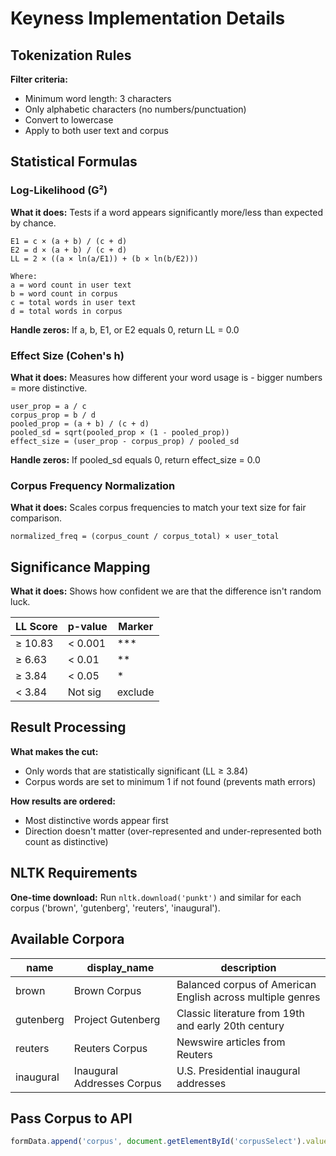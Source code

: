 # Keyness Implementation Details

## Tokenization Rules

**Filter criteria:**
- Minimum word length: 3 characters
- Only alphabetic characters (no numbers/punctuation)
- Convert to lowercase
- Apply to both user text and corpus

## Statistical Formulas

### Log-Likelihood (G²)
**What it does:** Tests if a word appears significantly more/less than expected by chance.

```
E1 = c × (a + b) / (c + d)
E2 = d × (a + b) / (c + d)
LL = 2 × ((a × ln(a/E1)) + (b × ln(b/E2)))

Where:
a = word count in user text
b = word count in corpus
c = total words in user text
d = total words in corpus
```

**Handle zeros:** If a, b, E1, or E2 equals 0, return LL = 0.0

### Effect Size (Cohen's h)
**What it does:** Measures how different your word usage is - bigger numbers = more distinctive.

```
user_prop = a / c
corpus_prop = b / d
pooled_prop = (a + b) / (c + d)
pooled_sd = sqrt(pooled_prop × (1 - pooled_prop))
effect_size = (user_prop - corpus_prop) / pooled_sd
```

**Handle zeros:** If pooled_sd equals 0, return effect_size = 0.0

### Corpus Frequency Normalization
**What it does:** Scales corpus frequencies to match your text size for fair comparison.

```
normalized_freq = (corpus_count / corpus_total) × user_total
```

## Significance Mapping
**What it does:** Shows how confident we are that the difference isn't random luck.

| LL Score | p-value | Marker |
|----------|---------|--------|
| ≥ 10.83 | < 0.001 | *** |
| ≥ 6.63 | < 0.01 | ** |
| ≥ 3.84 | < 0.05 | * |
| < 3.84 | Not sig | exclude |

## Result Processing

**What makes the cut:**
- Only words that are statistically significant (LL ≥ 3.84)
- Corpus words are set to minimum 1 if not found (prevents math errors)

**How results are ordered:**
- Most distinctive words appear first
- Direction doesn't matter (over-represented and under-represented both count as distinctive)

## NLTK Requirements

**One-time download:** Run `nltk.download('punkt')` and similar for each corpus ('brown', 'gutenberg', 'reuters', 'inaugural').

## Available Corpora

| name | display_name | description |
|------|-------------|-------------|
| brown | Brown Corpus | Balanced corpus of American English across multiple genres |
| gutenberg | Project Gutenberg | Classic literature from 19th and early 20th century |
| reuters | Reuters Corpus | Newswire articles from Reuters |
| inaugural | Inaugural Addresses Corpus | U.S. Presidential inaugural addresses |

## Pass Corpus to API

```javascript
formData.append('corpus', document.getElementById('corpusSelect').value);
```